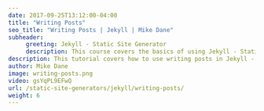 ```yaml
---
date: 2017-09-25T13:12:00-04:00
title: "Writing Posts"
seo_title: "Writing Posts | Jekyll | Mike Dane"
subheader:
     greeting: Jekyll - Static Site Generator
     description: This course covers the basics of using Jekyll - Static Site Generator. Work your way through the videos and we'll teach you everything you need to know to create a professional and scalable website or blog!
description: This tutorial covers how to use writing posts in Jekyll -  Static Site Generator.
author: Mike Dane
image: writing-posts.png
video: gsYqPL9EFwQ
url: /static-site-generators/jekyll/writing-posts/
weight: 6
---
```

